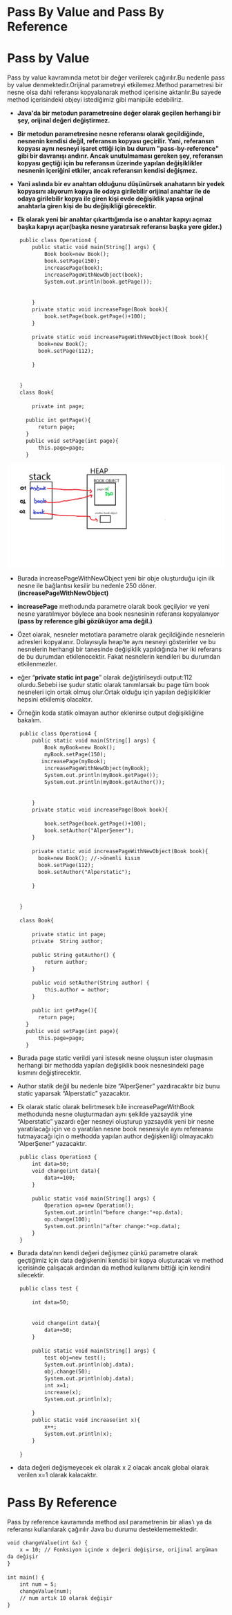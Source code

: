 Pass By Value and Pass By Reference
===================================
Pass by Value
=============

Pass by value kavramında metot bir değer verilerek çağırılır.Bu nedenle pass by value denmektedir.Orijinal parametreyi etkilemez.Method parametresi bir nesne olsa dahi referansı kopyalanarak method içerisine aktarılır.Bu sayede method içerisindeki objeyi istediğimiz gibi manipüle edebiliriz.

*   **Java'da bir metodun parametresine değer olarak geçilen herhangi bir şey, orijinal değeri değiştirmez.**

*   **Bir metodun parametresine nesne referansı olarak geçildiğinde, nesnenin kendisi değil, referansın kopyası geçirilir. Yani, referansın kopyası aynı nesneyi işaret ettiği için bu durum "pass-by-reference" gibi bir davranışı andırır. Ancak unutulmaması gereken şey, referansın kopyası geçtiği için bu referansın üzerinde yapılan değişiklikler nesnenin içeriğini etkiler, ancak referansın kendisi değişmez.**

*   **Yani aslında bir ev anahtarı olduğunu düşünürsek anahatarın bir yedek kopyasını alıyorum kopya ile odaya girilebilir orijinal anahtar ile de odaya girilebilir kopya ile giren kişi evde değişiklik yapsa orjinal anahtarla giren kişi de bu değişikliği görecektir.**

*   **Ek olarak yeni bir anahtar çıkarttığımda ise o anahtar kapıyı açmaz başka kapıyı açar(başka nesne yaratırsak referansı başka yere gider.)**
```
    public class Operation4 {
        public static void main(String[] args) {
            Book book=new Book();
            book.setPage(150);
            increasePage(book);
            increasePageWithNewObject(book);
            System.out.println(book.getPage());
    
    
        }
        private static void increasePage(Book book){
            book.setPage(book.getPage()+100);
        }
    
        private static void increasePageWithNewObject(Book book){
          book=new Book();
          book.setPage(112);
    
        }
    
    
    }
    class Book{
    
        private int page;
    
      public int getPage(){
          return page;
      }
      public void setPage(int page){
          this.page=page;
      }
```

![photo](https://github.com/alpersener/passbyvalue/blob/main/photo.png)

*   Burada increasePageWithNewObject yeni bir obje oluşturduğu için ilk nesne ile bağlantısı kesilir bu nedenle 250 döner.**(increasePageWithNewObject)**

*   **increasePage** methodunda parametre olarak book geçilyior ve yeni nesne yaratılmıyor böylece ana book nesnesinin referansı kopyalanıyor **(pass by reference gibi gözüküyor ama değil.)**

*   Özet olarak, nesneler metotlara parametre olarak geçildiğinde nesnelerin adresleri kopyalanır. Dolayısıyla heap’te aynı nesneyi gösterirler ve bu nesnelerin herhangi bir tanesinde değişiklik yapıldığında her iki referans de bu durumdan etkilenecektir. Fakat nesnelerin kendileri bu durumdan etkilenmezler.

*   eğer “**private static int page**” olarak değiştirilseydi output:112 olurdu.Sebebi ise şudur static olarak tanımlarsak bu page tüm book nesneleri için ortak olmuş olur.Ortak olduğu için yapılan değişiklikler hepsini etkilemiş olacaktır.

*   Örneğin koda statik olmayan author eklenirse output değişikliğine bakalım.

```
    public class Operation4 {
        public static void main(String[] args) {
            Book myBook=new Book();
            myBook.setPage(150);
           increasePage(myBook);
            increasePageWithNewObject(myBook);
            System.out.println(myBook.getPage());
            System.out.println(myBook.getAuthor());
    
    
        }
        private static void increasePage(Book book){
    
            book.setPage(book.getPage()+100);
            book.setAuthor("AlperŞener");
        }
    
        private static void increasePageWithNewObject(Book book){
          book=new Book(); //->önemli kısım
          book.setPage(112);
          book.setAuthor("Alperstatic");
    
        }
    
    
    }
    
    class Book{
    
        private static int page; 
        private  String author;
    
        public String getAuthor() {
            return author;
        }
    
        public void setAuthor(String author) {
            this.author = author;
        }
    
        public int getPage(){
          return page;
      }
      public void setPage(int page){
          this.page=page;
      }
```

*   Burada page static verildi yani istesek nesne oluşsun ister oluşmasın herhangi bir methodda yapılan değişiklik book nesnesindeki page kısmını değiştirecektir.

*   Author statik değil bu nedenle bize “AlperŞener” yazdıracaktır biz bunu static yaparsak “Alperstatic” yazacaktır.

*   Ek olarak static olarak belirtmesek bile increasePageWithBook methodunda nesne oluşturmadan aynı şekilde yazsaydık yine “Alperstatic” yazardı eğer nesneyi oluşturup yazsaydık yeni bir nesne yaratılacağı için ve o yaratılan nesne book nesnesiyle aynı refereansı tutmayacağı için o methodda yapılan author değişkenliği olmayacaktı “AlperŞener” yazacaktır.

```
    public class Operation3 {
        int data=50;
        void change(int data){
            data+=100;
        }
    
        public static void main(String[] args) {
            Operation op=new Operation();
            System.out.println("before change:"+op.data);
            op.change(100);
            System.out.println("after change:"+op.data);
        }
    }
```

*   Burada data’nın kendi değeri değişmez çünkü parametre olarak geçtiğimiz için data değişkenini kendisi bir kopya oluşturacak ve method içerisinde çalışacak ardından da method kullanımı bittiği için kendini silecektir.

```
    public class test {
    
        int data=50;
    
    
        void change(int data){
            data+=50;
        }
    
        public static void main(String[] args) {
            test obj=new test();
            System.out.println(obj.data);
            obj.change(50);
            System.out.println(obj.data);
            int x=1;
            increase(x);
            System.out.println(x);
    
        }
        public static void increase(int x){
            x++;
            System.out.println(x);
        }
    
    }
```

*   data değeri değişmeyecek ek olarak x 2 olacak ancak global olarak verilen x=1 olarak kalacaktır.

Pass By Reference
=================

Pass by reference kavramında method asıl parametrenin bir alias’ı ya da referansı kullanılarak çağırılır Java bu durumu desteklememektedir.

    void changeValue(int &x) {
        x = 10; // Fonksiyon içinde x değeri değişirse, orijinal argüman da değişir
    }
    
    int main() {
        int num = 5;
        changeValue(num);
        // num artık 10 olarak değişir
    }
